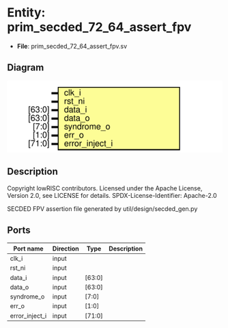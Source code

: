 # Entity: prim_secded_72_64_assert_fpv

- **File**: prim_secded_72_64_assert_fpv.sv
## Diagram

![Diagram](prim_secded_72_64_assert_fpv.svg "Diagram")
## Description

 Copyright lowRISC contributors.
 Licensed under the Apache License, Version 2.0, see LICENSE for details.
 SPDX-License-Identifier: Apache-2.0

 SECDED FPV assertion file generated by util/design/secded_gen.py

## Ports

| Port name      | Direction | Type   | Description |
| -------------- | --------- | ------ | ----------- |
| clk_i          | input     |        |             |
| rst_ni         | input     |        |             |
| data_i         | input     | [63:0] |             |
| data_o         | input     | [63:0] |             |
| syndrome_o     | input     | [7:0]  |             |
| err_o          | input     | [1:0]  |             |
| error_inject_i | input     | [71:0] |             |
